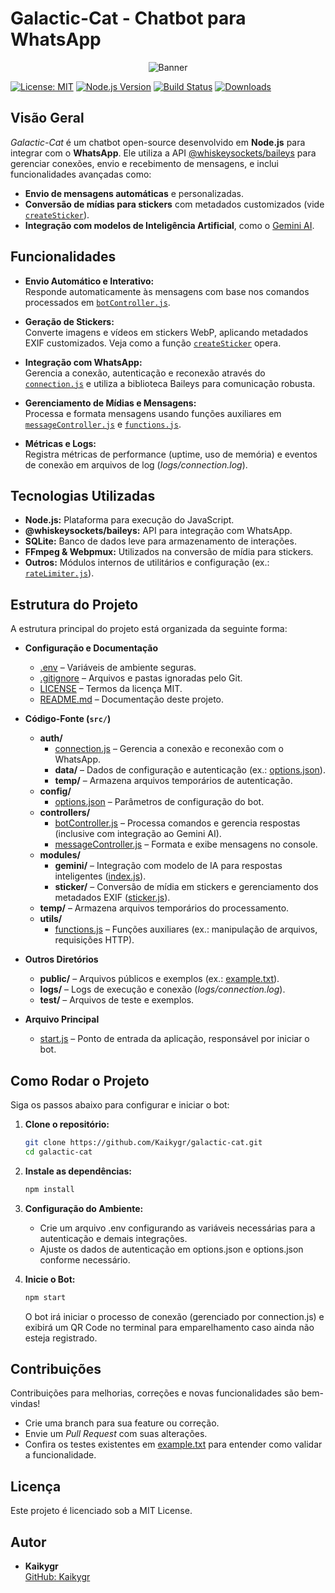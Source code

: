 # Galactic-Cat - Chatbot para WhatsApp

<p align="center">
  <img src="https://static.tumblr.com/f76d0c37c94757b5b0c3cceb73a1664b/ftrdqzb/cZSorgwba/tumblr_static_tumblr_static_akjaybqi5ggg8o4sgwowggogc_640.gif" alt="Banner">
</p>

[![License: MIT](https://img.shields.io/badge/License-MIT-yellow.svg)](LICENSE)
[![Node.js Version](https://img.shields.io/badge/Node.js-%3E=14-blue.svg)](https://nodejs.org/)
[![Build Status](https://img.shields.io/badge/build-passing-brightgreen.svg)]()
[![Downloads](https://img.shields.io/badge/downloads-1K+-blue.svg)]()

## Visão Geral

_Galactic-Cat_ é um chatbot open-source desenvolvido em **Node.js** para integrar com o **WhatsApp**. Ele utiliza a API [@whiskeysockets/baileys](https://www.npmjs.com/package/@whiskeysockets/baileys) para gerenciar conexões, envio e recebimento de mensagens, e inclui funcionalidades avançadas como:

- **Envio de mensagens automáticas** e personalizadas.
- **Conversão de mídias para stickers** com metadados customizados (vide [`createSticker`](src/modules/sticker/sticker.js)).
- **Integração com modelos de Inteligência Artificial**, como o [Gemini AI](src/modules/gemini/index.js).

## Funcionalidades

- **Envio Automático e Interativo:**  
  Responde automaticamente às mensagens com base nos comandos processados em [`botController.js`](src/controllers/botController.js).

- **Geração de Stickers:**  
  Converte imagens e vídeos em stickers WebP, aplicando metadados EXIF customizados. Veja como a função [`createSticker`](src/modules/sticker/sticker.js) opera.

- **Integração com WhatsApp:**  
  Gerencia a conexão, autenticação e reconexão através do [`connection.js`](src/auth/connection.js) e utiliza a biblioteca Baileys para comunicação robusta.

- **Gerenciamento de Mídias e Mensagens:**  
  Processa e formata mensagens usando funções auxiliares em [`messageController.js`](src/controllers/messageController.js) e [`functions.js`](src/utils/functions.js).

- **Métricas e Logs:**  
  Registra métricas de performance (uptime, uso de memória) e eventos de conexão em arquivos de log (_logs/connection.log_).

## Tecnologias Utilizadas

- **Node.js:** Plataforma para execução do JavaScript.
- **@whiskeysockets/baileys:** API para integração com WhatsApp.
- **SQLite:** Banco de dados leve para armazenamento de interações.
- **FFmpeg & Webpmux:** Utilizados na conversão de mídia para stickers.
- **Outros:** Módulos internos de utilitários e configuração (ex.: [`rateLimiter.js`](src/auth/rateLimiter.js)).

## Estrutura do Projeto

A estrutura principal do projeto está organizada da seguinte forma:

- **Configuração e Documentação**

  - [.env](.env) – Variáveis de ambiente seguras.
  - [.gitignore](.gitignore) – Arquivos e pastas ignoradas pelo Git.
  - [LICENSE](LICENSE) – Termos da licença MIT.
  - [README.md](README.md) – Documentação deste projeto.

- **Código-Fonte (`src/`)**

  - **auth/**
    - [connection.js](src/auth/connection.js) – Gerencia a conexão e reconexão com o WhatsApp.
    - **data/** – Dados de configuração e autenticação (ex.: [options.json](src/auth/data/options.json)).
    - **temp/** – Armazena arquivos temporários de autenticação.
  - **config/**
    - [options.json](src/config/options.json) – Parâmetros de configuração do bot.
  - **controllers/**
    - [botController.js](src/controllers/botController.js) – Processa comandos e gerencia respostas (inclusive com integração ao Gemini AI).
    - [messageController.js](src/controllers/messageController.js) – Formata e exibe mensagens no console.
  - **modules/**
    - **gemini/** – Integração com modelo de IA para respostas inteligentes ([index.js](src/modules/gemini/index.js)).
    - **sticker/** – Conversão de mídia em stickers e gerenciamento dos metadados EXIF ([sticker.js](src/modules/sticker/sticker.js)).
  - **temp/** – Armazena arquivos temporários do processamento.
  - **utils/**
    - [functions.js](src/utils/functions.js) – Funções auxiliares (ex.: manipulação de arquivos, requisições HTTP).

- **Outros Diretórios**

  - **public/** – Arquivos públicos e exemplos (ex.: [example.txt](public/example.txt)).
  - **logs/** – Logs de execução e conexão (_logs/connection.log_).
  - **test/** – Arquivos de teste e exemplos.

- **Arquivo Principal**
  - [start.js](start.js) – Ponto de entrada da aplicação, responsável por iniciar o bot.

## Como Rodar o Projeto

Siga os passos abaixo para configurar e iniciar o bot:

1. **Clone o repositório:**

   ```bash
   git clone https://github.com/Kaikygr/galactic-cat.git
   cd galactic-cat
   ```

2. **Instale as dependências:**

   ```bash
   npm install
   ```

3. **Configuração do Ambiente:**

   - Crie um arquivo .env configurando as variáveis necessárias para a autenticação e demais integrações.
   - Ajuste os dados de autenticação em options.json e options.json conforme necessário.

4. **Inicie o Bot:**

   ```bash
   npm start
   ```

   O bot irá iniciar o processo de conexão (gerenciado por connection.js) e exibirá um QR Code no terminal para emparelhamento caso ainda não esteja registrado.

## Contribuições

Contribuições para melhorias, correções e novas funcionalidades são bem-vindas!

- Crie uma branch para sua feature ou correção.
- Envie um _Pull Request_ com suas alterações.
- Confira os testes existentes em [example.txt](public/example.txt) para entender como validar a funcionalidade.

## Licença

Este projeto é licenciado sob a MIT License.

## Autor

- **Kaikygr**  
  [GitHub: Kaikygr](https://github.com/Kaikygr)

```

```
